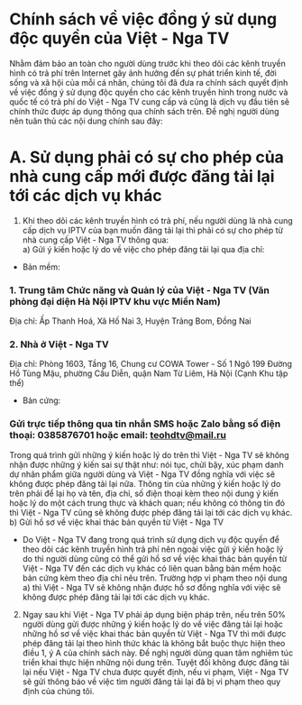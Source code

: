 Chính sách về việc đồng ý sử dụng độc quyền của Việt - Nga TV
=======
Nhằm đảm bảo an toàn cho người dùng trước khi theo dõi các kênh truyền hình có trả phí trên Internet gây ảnh hưởng đến sự phát triển kinh tế, đời sống và xã hội của mỗi cá nhân, chúng tôi đã đưa ra chính sách quyết định về việc đồng ý sử dụng độc quyền cho các kênh truyền hình trong nước và quốc tế có trả phí do Việt - Nga TV cung cấp và cũng là dịch vụ đầu tiên sẽ chính thức được áp dụng thông qua chính sách trên. Đề nghị người dùng nên tuân thủ các nội dung chính sau đây:<br />

# A. Sử dụng phải có sự cho phép của nhà cung cấp mới được đăng tải lại tới các dịch vụ khác
1. Khi theo dõi các kênh truyền hình có trả phí, nếu người dùng là nhà cung cấp dịch vụ IPTV của bạn muốn đăng tải lại thì phải có sự cho phép từ nhà cung cấp Việt - Nga TV thông qua:<br />
a) Gửi ý kiến hoặc lý do về việc cho phép đăng tải lại qua địa chỉ:<br />
- Bản mềm:<br />
### 1. Trung tâm Chức năng và Quản lý của Việt - Nga TV (Văn phòng đại diện Hà Nội IPTV khu vực Miền Nam)<br />
Địa chỉ: Ấp Thanh Hoá, Xã Hố Nai 3, Huyện	Trảng Bom, Đồng Nai<br />
### 2. Nhà ở Việt - Nga TV
Địa chỉ: Phòng 1603, Tầng 16, Chung cư COWA Tower - Số 1 Ngõ 199 Đường Hồ Tùng Mậu, phường Cầu Diễn, quận Nam Từ Liêm, Hà Nội (Cạnh Khu tập thể)<br />
- Bản cứng:<br />
### Gửi trực tiếp thông qua tin nhắn SMS hoặc Zalo bằng số điện thoại: 0385876701 hoặc email: teohdtv@mail.ru
Trong quá trình gửi những ý kiến hoặc lý do trên thì Việt - Nga TV sẽ không nhận được những ý kiến sai sự thật như: nói tục, chửi bậy, xúc phạm danh dự nhân phẩm giữa người dùng và Việt - Nga TV đồng nghĩa với việc sẽ không được phép đăng tải lại nữa. Thông tin của những ý kiến hoặc lý do trên phải để lại họ và tên, địa chỉ, số điện thoại kèm theo nội dung ý kiến hoặc lý do một cách trung thực và khách quan; nếu không có thông tin đó thì Việt - Nga TV cũng sẽ không được phép đăng tải lại tới các dịch vụ khác.<br />
b) Gửi hồ sơ về việc khai thác bản quyền từ Việt - Nga TV
- Do Việt - Nga TV đang trong quá trình sử dụng dịch vụ độc quyền để theo dõi các kênh truyền hình trả phí nên ngoài việc gửi ý kiến hoặc lý do thì người dùng cũng có thể gửi hồ sơ về việc khai thác bản quyền từ Việt - Nga TV đến các dịch vụ khác có liên quan bằng bản mềm hoặc bản cứng kèm theo địa chỉ nêu trên. Trường hợp vi phạm theo nội dung a) thì Việt - Nga TV sẽ không nhận được hồ sơ đồng nghĩa với việc sẽ không được phép đăng tải lại tới các dịch vụ khác.<br />

2. Ngay sau khi Việt - Nga TV phải áp dụng biện pháp trên, nếu trên 50% người dùng gửi được những ý kiến hoặc lý do về việc đăng tải lại hoặc những hồ sơ về việc khai thác bản quyền từ Việt - Nga TV thì mới được phép đăng tải lại theo hình thức khác là không bắt buộc thực hiện theo điều 1, ý A của chính sách này. Đề nghị người dùng quan tâm nghiêm túc triển khai thực hiện những nội dung trên. Tuyệt đối không được đăng tải lại nếu Việt - Nga TV chưa được quyết định, nếu vi phạm, Việt - Nga TV sẽ gửi thông báo về việc tìm người đăng tải lại đã bị vi phạm theo quy định của chúng tôi.<br />

